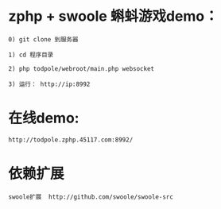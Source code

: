 zphp + swoole 蝌蚪游戏demo：
======

    0) git clone 到服务器

	1) cd 程序目录

	2) php todpole/webroot/main.php websocket 

	3) 运行： http://ip:8992

在线demo:
======
	http://todpole.zphp.45117.com:8992/

依赖扩展
====
	swoole扩展  http://github.com/swoole/swoole-src
	



